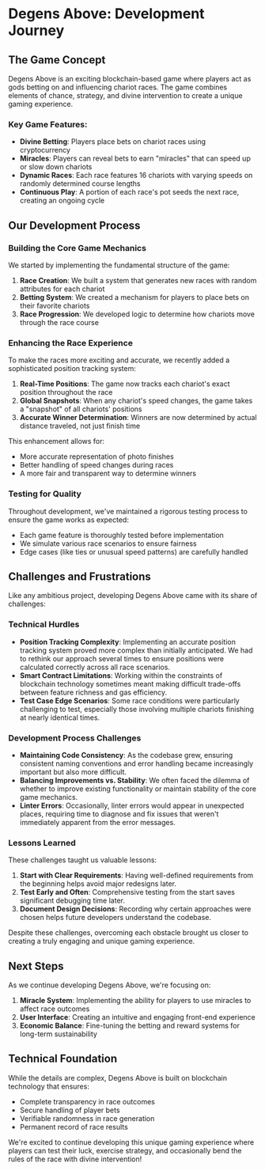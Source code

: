 # Degens Above: Development Journey

## The Game Concept

Degens Above is an exciting blockchain-based game where players act as gods betting on and influencing chariot races. The game combines elements of chance, strategy, and divine intervention to create a unique gaming experience.

### Key Game Features:

- **Divine Betting**: Players place bets on chariot races using cryptocurrency
- **Miracles**: Players can reveal bets to earn "miracles" that can speed up or slow down chariots
- **Dynamic Races**: Each race features 16 chariots with varying speeds on randomly determined course lengths
- **Continuous Play**: A portion of each race's pot seeds the next race, creating an ongoing cycle

## Our Development Process

### Building the Core Game Mechanics

We started by implementing the fundamental structure of the game:

1. **Race Creation**: We built a system that generates new races with random attributes for each chariot
2. **Betting System**: We created a mechanism for players to place bets on their favorite chariots
3. **Race Progression**: We developed logic to determine how chariots move through the race course

### Enhancing the Race Experience

To make the races more exciting and accurate, we recently added a sophisticated position tracking system:

1. **Real-Time Positions**: The game now tracks each chariot's exact position throughout the race
2. **Global Snapshots**: When any chariot's speed changes, the game takes a "snapshot" of all chariots' positions
3. **Accurate Winner Determination**: Winners are now determined by actual distance traveled, not just finish time

This enhancement allows for:
- More accurate representation of photo finishes
- Better handling of speed changes during races
- A more fair and transparent way to determine winners

### Testing for Quality

Throughout development, we've maintained a rigorous testing process to ensure the game works as expected:

- Each game feature is thoroughly tested before implementation
- We simulate various race scenarios to ensure fairness
- Edge cases (like ties or unusual speed patterns) are carefully handled

## Challenges and Frustrations

Like any ambitious project, developing Degens Above came with its share of challenges:

### Technical Hurdles

- **Position Tracking Complexity**: Implementing an accurate position tracking system proved more complex than initially anticipated. We had to rethink our approach several times to ensure positions were calculated correctly across all race scenarios.
- **Smart Contract Limitations**: Working within the constraints of blockchain technology sometimes meant making difficult trade-offs between feature richness and gas efficiency.
- **Test Case Edge Scenarios**: Some race conditions were particularly challenging to test, especially those involving multiple chariots finishing at nearly identical times.

### Development Process Challenges

- **Maintaining Code Consistency**: As the codebase grew, ensuring consistent naming conventions and error handling became increasingly important but also more difficult.
- **Balancing Improvements vs. Stability**: We often faced the dilemma of whether to improve existing functionality or maintain stability of the core game mechanics.
- **Linter Errors**: Occasionally, linter errors would appear in unexpected places, requiring time to diagnose and fix issues that weren't immediately apparent from the error messages.

### Lessons Learned

These challenges taught us valuable lessons:

1. **Start with Clear Requirements**: Having well-defined requirements from the beginning helps avoid major redesigns later.
2. **Test Early and Often**: Comprehensive testing from the start saves significant debugging time later.
3. **Document Design Decisions**: Recording why certain approaches were chosen helps future developers understand the codebase.

Despite these challenges, overcoming each obstacle brought us closer to creating a truly engaging and unique gaming experience.

## Next Steps

As we continue developing Degens Above, we're focusing on:

1. **Miracle System**: Implementing the ability for players to use miracles to affect race outcomes
2. **User Interface**: Creating an intuitive and engaging front-end experience
3. **Economic Balance**: Fine-tuning the betting and reward systems for long-term sustainability

## Technical Foundation

While the details are complex, Degens Above is built on blockchain technology that ensures:

- Complete transparency in race outcomes
- Secure handling of player bets
- Verifiable randomness in race generation
- Permanent record of race results

We're excited to continue developing this unique gaming experience where players can test their luck, exercise strategy, and occasionally bend the rules of the race with divine intervention! 